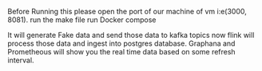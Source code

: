 Before Running this please open the port of our machine of vm i:e(3000, 8081). 
run the make file 
run Docker compose

It will generate Fake data and send those data to kafka topics
now flink will process those data and ingest into postgres database. 
Graphana and Prometheous will show you the real time data based on some refresh interval.
